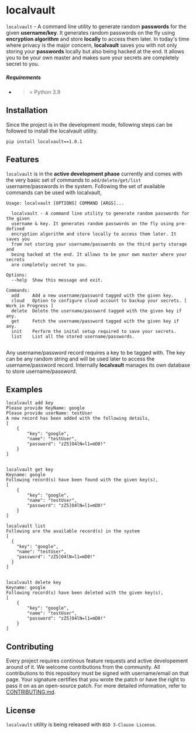 # localvault

```localvault``` - A command line utility to generate random **passwords** for the given **username/key**. It generates random passwords on the fly using **encryption algorithm** and store **locally** to access them later. In today's time where privacy is the major concern, **localvault** saves you with not only storing your **passwords** locally but also being hacked at the end. It allows you to be your own master and makes sure your secrets are completely secret to you.

##### Requirements
- >= Python 3.9

## Installation
Since the project is in the development mode, following steps can be followed to install the localvault utility.
```
pip install localvault==1.0.1
```

## Features
```localvault``` is in the **active development phase** currently and comes with the very basic set of commands to `add/delete/get/list` username/passwords in the system. Following the set of available commands can be used with localvault,

```
Usage: localvault [OPTIONS] COMMAND [ARGS]...

  localvault - A command line utility to generate random passwords for the given
  username & key. It generates random passwords on the fly using pre-defined
  encryption algorithm and store locally to access them later. It saves you
  from not storing your username/passwords on the third party storage and
  being hacked at the end. It allows to be your own master where your secrets
  are completely secret to you.

Options:
  --help  Show this message and exit.

Commands:
  add     Add a new username/password tagged with the given key.
  cloud   Option to configure cloud account to backup your secrets. [ Work in Progress ]
  delete  Delete the username/password tagged with the given key if any.
  get     Fetch the username/password tagged with the given key if any.
  init    Perform the inital setup required to save your secrets.
  list    List all the stored username/passwords.
  
```

Any username/password record requires a key to be tagged with. The key can be any random string and will be used later to access the username/password record. Internally **localvault** manages its own database to store username/password.


## Examples
```
localvault add key
Please provide KeyName: google
Please provide userName: testUser
A new record has been added with the following details,
[
    {
        "key": "google",
        "name": "testUser",
        "password": "zZ5]O4lN=l1=mD0!"
    }
]


localvault get key
Keyname: google
Following record(s) have been found with the given key(s),
[
    {
        "key": "google",
        "name": "testUser",
        "password": "zZ5]O4lN=l1=mD0!"
    }
]

localvault list
Following are the available record(s) in the system
[
  {
    "key": "google",
    "name": "testUser",
    "password": "zZ5]O4lN=l1=mD0!"
  }
]


localvault delete key
Keyname: google
Following record(s) have been deleted with the given key(s),
[
    {
        "key": "google",
        "name": "testUser",
        "password": "zZ5]O4lN=l1=mD0!"
    }
]
```

## Contributing
Every project requires continous feature requests and active developement around of it. We welcome contributions from the community. All contributions to this repository must be signed with username/email on that page. Your signature certifies that you wrote the patch or have the right to pass it on as an open-source patch. For more detailed information, refer to [CONTRIBUTING.md]().

## License
`localvault` utility is being released with `BSD 3-Clause License`.
